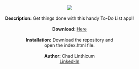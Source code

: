 <p align="center">
<img src="https://user-images.githubusercontent.com/10480470/150588083-69156cc3-a64d-4532-af59-1979a860fd6b.JPG">
<br> 
<br>
<b>Description:</b> Get things done with this handy To-Do List app!!<br>
<br>
  <b>Download: </b><a href="https://github.com/chadLinthicum/APP_To-Do-List_VanillaJS">Here</a><br>
<br>
<b>Installation:</b> Download the repository and<br> open the index.html file.<br>
<br>
<b>Author:</b> Chad Linthicum<br>
<a href="https://www.linkedin.com/in/chad-a-linthicum/">Linked-In<a>
</p>
